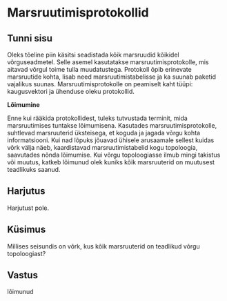 ﻿# Marsruutimisprotokollid

## Tunni sisu

Oleks tõeline piin käsitsi seadistada kõik marsruudid kõikidel võrguseadmetel. Selle asemel kasutatakse marsruutimisprotokolle, mis aitavad võrgul toime tulla muudatustega. Protokoll õpib erinevate marsruutide kohta, lisab need marsruutimistabelisse ja ka suunab paketid vajalikus suunas. Marsruutimisprotokolle on peamiselt kaht tüüpi: kaugusvektori ja ühenduse oleku protokollid.

<b>Lõimumine</b>

Enne kui rääkida protokollidest, tuleks tutvustada terminit, mida marsruutimises tuntakse lõimumisena. Kasutades marsruutimisprotokolle, suhtlevad marsruuterid üksteisega, et koguda ja jagada võrgu kohta informatsiooni. Kui nad lõpuks jõuavad ühisele arusaamale sellest kuidas võrk välja näeb, kaardistavad marsruutimistabelid kogu topoloogia, saavutades nõnda lõimumise. Kui võrgu topoloogiasse ilmub mingi takistus või muutus, katkeb lõimunud olek kuniks kõik marsruuterid on muutusest teadlikuks saanud.

## Harjutus

Harjutust pole.

## Küsimus

Millises seisundis on võrk, kus kõik marsruuterid on teadlikud võrgu topoloogiast?

## Vastus

lõimunud
